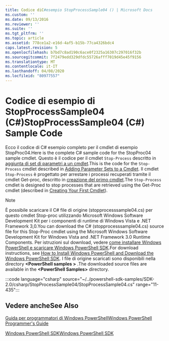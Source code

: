 ```yaml
---
title: Codice diC#esempio StopProcessSample04 () | Microsoft Docs
ms.custom: ''
ms.date: 09/13/2016
ms.reviewer: ''
ms.suite: ''
ms.tgt_pltfrm: ''
ms.topic: article
ms.assetid: 778ce1a2-e16d-4af5-b15b-77ca4326bdc4
caps.latest.revision: 5
ms.openlocfilehash: b7bd7c8ad190c6ace0f2325a16307c297016f32b
ms.sourcegitcommit: 7f2479edd329dfdc55726afff7019d45e45f9156
ms.translationtype: MT
ms.contentlocale: it-IT
ms.lasthandoff: 04/08/2020
ms.locfileid: "80977557"
---
```

# <a name="stopprocesssample04-c-sample-code"></a><span data-ttu-id="ddcbb-102">Codice di esempio di StopProcessSample04 (C#)</span><span class="sxs-lookup"><span data-stu-id="ddcbb-102">StopProcessSample04 (C#) Sample Code</span></span>

<span data-ttu-id="ddcbb-103">Ecco il codice di C# esempio completo per il cmdlet di esempio StopProc04.</span><span class="sxs-lookup"><span data-stu-id="ddcbb-103">Here is the complete C# sample code for the StopProc04 sample cmdlet.</span></span> <span data-ttu-id="ddcbb-104">Questo è il codice per il cmdlet `Stop-Process` descritto in [aggiunta di set di parametri a un cmdlet](../cmdlet/adding-parameter-sets-to-a-cmdlet.md).</span><span class="sxs-lookup"><span data-stu-id="ddcbb-104">This is the code for the `Stop-Process` cmdlet described in [Adding Parameter Sets to a Cmdlet](../cmdlet/adding-parameter-sets-to-a-cmdlet.md).</span></span> <span data-ttu-id="ddcbb-105">Il cmdlet `Stop-Process` è progettato per arrestare i processi recuperati tramite il cmdlet Get-proc, descritto in [creazione del primo cmdlet](../cmdlet/creating-a-cmdlet-without-parameters.md).</span><span class="sxs-lookup"><span data-stu-id="ddcbb-105">The `Stop-Process` cmdlet is designed to stop processes that are retrieved using the Get-Proc cmdlet (described in [Creating Your First Cmdlet](../cmdlet/creating-a-cmdlet-without-parameters.md)).</span></span>

> [!NOTE]
> <span data-ttu-id="ddcbb-106">È possibile scaricare il C# file di origine (stopprocesssample04.cs) per questo cmdlet Stop-proc utilizzando Microsoft Windows Software Development Kit per i componenti di runtime di Windows Vista e .NET Framework 3,0.</span><span class="sxs-lookup"><span data-stu-id="ddcbb-106">You can download the C# (stopprocesssample04.cs) source file for this Stop-Proc cmdlet using the Microsoft Windows Software Development Kit for Windows Vista and .NET Framework 3.0 Runtime Components.</span></span> <span data-ttu-id="ddcbb-107">Per istruzioni sul download, vedere [come installare Windows PowerShell e scaricare Windows PowerShell SDK](/powershell/scripting/developer/installing-the-windows-powershell-sdk).</span><span class="sxs-lookup"><span data-stu-id="ddcbb-107">For download instructions, see [How to Install Windows PowerShell and Download the Windows PowerShell SDK](/powershell/scripting/developer/installing-the-windows-powershell-sdk).</span></span>
> <span data-ttu-id="ddcbb-108">I file di origine scaricati sono disponibili nella directory **\<PowerShell samples >** .</span><span class="sxs-lookup"><span data-stu-id="ddcbb-108">The downloaded source files are available in the **\<PowerShell Samples>** directory.</span></span>

:::code language="csharp" source="~/../powershell-sdk-samples/SDK-2.0/csharp/StopProcessSample04/StopProcessSample04.cs" range="11-435":::

## <a name="see-also"></a><span data-ttu-id="ddcbb-109">Vedere anche</span><span class="sxs-lookup"><span data-stu-id="ddcbb-109">See Also</span></span>

[<span data-ttu-id="ddcbb-110">Guida per programmatori di Windows PowerShell</span><span class="sxs-lookup"><span data-stu-id="ddcbb-110">Windows PowerShell Programmer's Guide</span></span>](./windows-powershell-programmer-s-guide.md)

[<span data-ttu-id="ddcbb-111">Windows PowerShell SDK</span><span class="sxs-lookup"><span data-stu-id="ddcbb-111">Windows PowerShell SDK</span></span>](../windows-powershell-reference.md)
